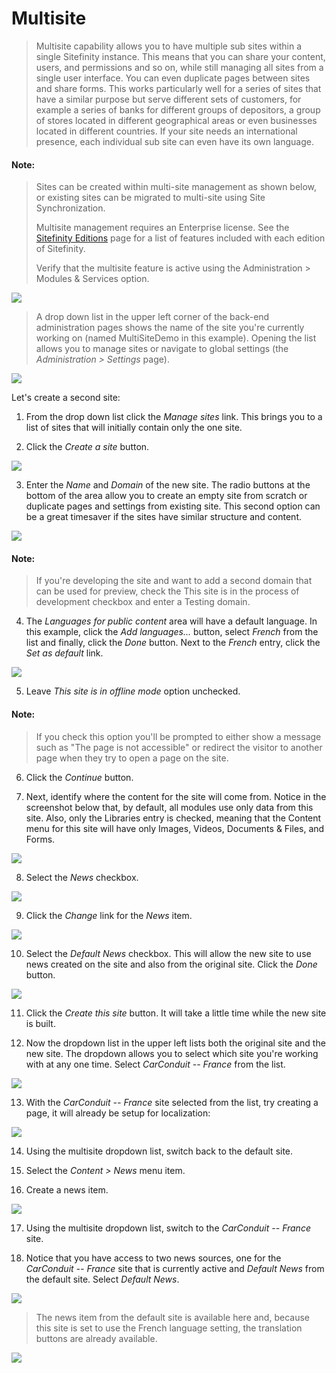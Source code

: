 Multisite
==============
> Multisite capability allows you to have multiple sub sites within a
> single Sitefinity instance. This means that you can share your
> content, users, and permissions and so on, while still managing all
> sites from a single user interface. You can even duplicate pages
> between sites and share forms. This works particularly well for a
> series of sites that have a similar purpose but serve different sets
> of customers, for example a series of banks for different groups of
> depositors, a group of stores located in different geographical areas
> or even businesses located in different countries. If your site needs
> an international presence, each individual sub site can even have its
> own language.
>
#### Note: 
> Sites can be created within multi-site management as shown
> below, or existing sites can be migrated to multi-site using Site
> Synchronization.
> 
> Multisite management requires an Enterprise license. See the
> [Sitefinity Editions](http://www.sitefinity.com/editions) page for a
> list of features included with each edition of Sitefinity.
>
> Verify that the multisite feature is active using the Administration
> \> Modules & Services option.

![](../media/image70.jpeg)

> A drop down list in the upper left corner of the back-end
> administration pages shows the name of the site you're currently
> working on (named MultiSiteDemo in this example). Opening the list
> allows you to manage sites or navigate to global settings (the
> *Administration \> Settings* page).

![](../media/image71.png)

Let's create a second site:

1.  From the drop down list click the *Manage sites* link. This brings
    you to a list of sites that will initially contain only the one
    site.

2.  Click the *Create a site* button.

![](../media/image73.png)

3.  Enter the *Name* and *Domain* of the new site. The radio buttons at
    the bottom of the area allow you to create an empty site from
    scratch or duplicate pages and settings from existing site. This
    second option can be a great timesaver if the sites have similar
    structure and content.

![](../media/image75.png)

#### Note: 
> If you're developing the site and want to add a second
> domain that can be used for preview, check the This site is in the
> process of development checkbox and enter a Testing domain.

4.  The *Languages for public content* area will have a default
    language. In this example, click the *Add languages...* button,
    select *French* from the list and finally, click the *Done* button.
    Next to the *French* entry, click the *Set as default* link.

![](../media/image77.png)

5.  Leave *This site is in offline mode* option unchecked.

#### Note: 
> If you check this option you'll be prompted to either show a
> message such as "The page is not accessible" or redirect the visitor
> to another page when they try to open a page on the site.

6.  Click the *Continue* button.

7.  Next, identify where the content for the site will come from. Notice
    in the screenshot below that, by default, all modules use only data
    from this site. Also, only the Libraries entry is checked, meaning
    that the Content menu for this site will have only Images, Videos,
    Documents & Files, and Forms.

![](../media/image79.png)

8.  Select the *News* checkbox.

![](../media/image80.png)

9.  Click the *Change* link for the *News* item.

![](../media/image82.png)

10. Select the *Default News* checkbox. This will allow the new site to
    use news created on the site and also from the original site. Click
    the *Done* button.

![](../media/image84.png)

11. Click the *Create this site* button. It will take a little time
    while the new site is built.

12. Now the dropdown list in the upper left lists both the original site
    and the new site. The dropdown allows you to select which site
    you're working with at any one time. Select *CarConduit -- France*
    from the list.

![](../media/image85.png)

13. With the *CarConduit -- France* site selected from the list, try
    creating a page, it will already be setup for localization:

![](../media/image87.png)

14. Using the multisite dropdown list, switch back to the default site.

15. Select the *Content \> News* menu item.

16. Create a news item.

![](../media/image89.png)

17. Using the multisite dropdown list, switch to the *CarConduit --
    France* site.

18. Notice that you have access to two news sources, one for the
    *CarConduit -- France* site that is currently active and *Default
    News* from the default site. Select *Default News*.

![](../media/image91.png)

> The news item from the default site is available here and, because
> this site is set to use the French language setting, the translation
> buttons are already available.

![](../media/image93.png)